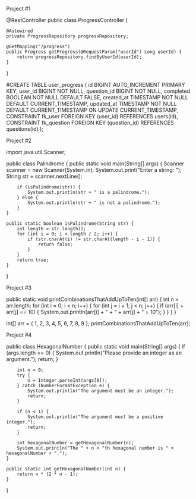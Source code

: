 Project #1

@RestController
public class ProgressController {

    @Autowired
    private ProgressRepository progressRepository;

    @GetMapping("/progress")
    public Progress getProgress(@RequestParam("userId") Long userId) {
        return progressRepository.findByUserId(userId);
    }
}



#CREATE TABLE user_progress (
    id BIGINT AUTO_INCREMENT PRIMARY KEY,
    user_id BIGINT NOT NULL,
    question_id BIGINT NOT NULL,
    completed BOOLEAN NOT NULL DEFAULT FALSE,
    created_at TIMESTAMP NOT NULL DEFAULT CURRENT_TIMESTAMP,
    updated_at TIMESTAMP NOT NULL DEFAULT CURRENT_TIMESTAMP ON UPDATE CURRENT_TIMESTAMP,
    CONSTRAINT fk_user FOREIGN KEY (user_id) REFERENCES users(id),
    CONSTRAINT fk_question FOREIGN KEY (question_id) REFERENCES questions(id)
);



Project #2

import java.util.Scanner;

public class Palindrome {
    public static void main(String[] args) { 
        Scanner scanner = new Scanner(System.in);
        System.out.print("Enter a string: ");
        String str = scanner.nextLine();

        if (isPalindrome(str)) {
            System.out.println(str + " is a palindrome.");
        } else {
            System.out.println(str + " is not a palindrome.");
        }
    }

    public static boolean isPalindrome(String str) {
        int length = str.length();
        for (int i = 0; i < length / 2; i++) {
            if (str.charAt(i) != str.charAt(length - i - 1)) {
                return false;
            }
        }
        return true;
    }
}


Project #3

public static void printCombinationsThatAddUpToTen(int[] arr) {
    int n = arr.length;
    for (int i = 0; i < n; i++) {
        for (int j = i + 1; j < n; j++) {
            if (arr[i] + arr[j] == 10) {
                System.out.println(arr[i] + " + " + arr[j] + " = 10");
            }
        }
    }
}


int[] arr = { 1, 2, 3, 4, 5, 6, 7, 8, 9 };
printCombinationsThatAddUpToTen(arr);


Project #4


public class HexagonalNumber {
    public static void main(String[] args) {
        if (args.length == 0) {
            System.out.println("Please provide an integer as an argument.");
            return;
        }
        
        int n = 0;
        try {
            n = Integer.parseInt(args[0]);
        } catch (NumberFormatException e) {
            System.out.println("The argument must be an integer.");
            return;
        }
        
        if (n < 1) {
            System.out.println("The argument must be a positive integer.");
            return;
        }
        
        int hexagonalNumber = getHexagonalNumber(n);
        System.out.println("The " + n + "th hexagonal number is " + hexagonalNumber + ".");
    }
    
    public static int getHexagonalNumber(int n) {
        return n * (2 * n - 1);
    }
}





